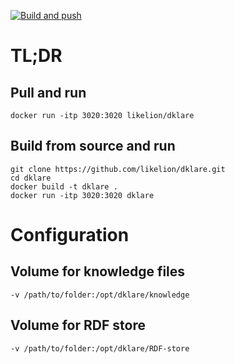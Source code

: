 [![Build and push](https://github.com/likelion/dklare/actions/workflows/docker-publish.yml/badge.svg)](https://github.com/likelion/dklare/actions/workflows/docker-publish.yml)
# TL;DR

## Pull and run

```
docker run -itp 3020:3020 likelion/dklare
```

## Build from source and run

```
git clone https://github.com/likelion/dklare.git
cd dklare
docker build -t dklare .
docker run -itp 3020:3020 dklare
```

# Configuration

## Volume for knowledge files

```
-v /path/to/folder:/opt/dklare/knowledge
```

## Volume for RDF store

```
-v /path/to/folder:/opt/dklare/RDF-store
```
